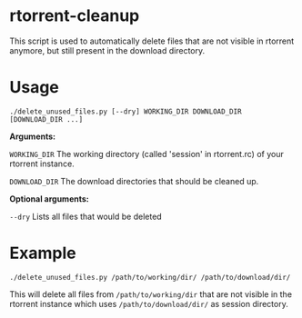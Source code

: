 # rtorrent-cleanup

This script is used to automatically delete files that are not visible in rtorrent anymore, but still present in the download directory.

# Usage

`./delete_unused_files.py [--dry] WORKING_DIR DOWNLOAD_DIR [DOWNLOAD_DIR ...]`

**Arguments:**

  `WORKING_DIR`       The working directory (called 'session' in rtorrent.rc) of your rtorrent instance.
  
  `DOWNLOAD_DIR`      The download directories that should be cleaned up.

**Optional arguments:**

  `--dry`             Lists all files that would be deleted

# Example

`./delete_unused_files.py /path/to/working/dir/ /path/to/download/dir/`

This will delete all files from `/path/to/working/dir` that are not visible in the rtorrent instance which uses `/path/to/download/dir/` as session directory.
